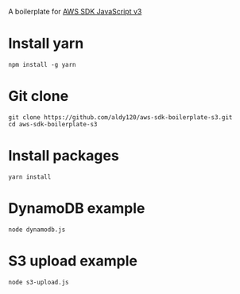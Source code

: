 A boilerplate for [AWS SDK JavaScript v3](https://docs.aws.amazon.com/AWSJavaScriptSDK/v3/latest/index.html)

# Install yarn
```
npm install -g yarn
```

# Git clone
```
git clone https://github.com/aldy120/aws-sdk-boilerplate-s3.git
cd aws-sdk-boilerplate-s3
```

# Install packages
```
yarn install
```

# DynamoDB example
```
node dynamodb.js
```

# S3 upload example
```
node s3-upload.js
```
